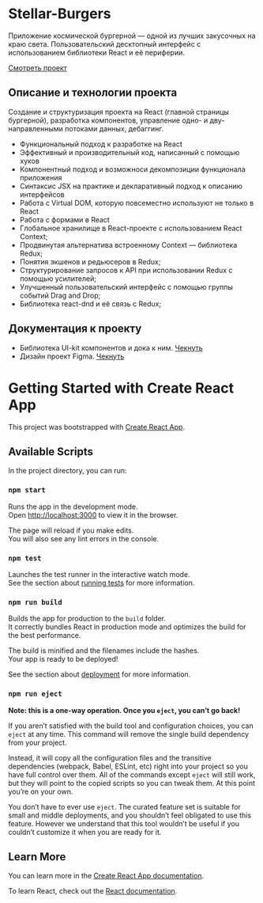 # Stellar-Burgers

Приложение космической бургерной — одной из лучших закусочных на краю света. Пользовательский десктопный интерфейс с использованием библиотеки React и её периферии.

[Смотреть проект](https://alexeygamovwvs.github.io/Stellar-Burgers/)

## Описание и технологии проекта

Создание и структуризация проекта на React (главной страницы бургерной), разработка компонентов, управление одно- и дву- направленными потоками данных, дебаггинг.

- Функциональный подход к разработке на React
- Эффективный и производительный код, написанный с помощью хуков
- Компонентный подход и возможноси декомпозиции функционала приложения
- Cинтаксис JSX на практике и декларативный подход к описанию интерфейсов
- Работа с Virtual DOM, которую повсеместно используют не только в React
- Работа с формами в React
- Глобальное хранилище в React-проекте с использованием React Context;
- Продвинутая альтернатива встроенному Context — библиотека Redux;
- Понятия экшенов и редьюсеров в Redux;
- Структурирование запросов к API при использовании Redux с помощью усилителей;
- Улучшенный пользовательский интерфейс с помощью группы событий Drag and Drop;
- Библиотека react-dnd и её связь с Redux;

## Документация к проекту

- Библиотека UI-kit компонентов и дока к ним. [Чекнуть](https://yandex-practicum.github.io/react-developer-burger-ui-components/docs/)
- Дизайн проект Figma. [Чекнуть]()

# Getting Started with Create React App

This project was bootstrapped with [Create React App](https://github.com/facebook/create-react-app).

## Available Scripts

In the project directory, you can run:

### `npm start`

Runs the app in the development mode.\
Open [http://localhost:3000](http://localhost:3000) to view it in the browser.

The page will reload if you make edits.\
You will also see any lint errors in the console.

### `npm test`

Launches the test runner in the interactive watch mode.\
See the section about [running tests](https://facebook.github.io/create-react-app/docs/running-tests) for more information.

### `npm run build`

Builds the app for production to the `build` folder.\
It correctly bundles React in production mode and optimizes the build for the best performance.

The build is minified and the filenames include the hashes.\
Your app is ready to be deployed!

See the section about [deployment](https://facebook.github.io/create-react-app/docs/deployment) for more information.

### `npm run eject`

**Note: this is a one-way operation. Once you `eject`, you can’t go back!**

If you aren’t satisfied with the build tool and configuration choices, you can `eject` at any time. This command will remove the single build dependency from your project.

Instead, it will copy all the configuration files and the transitive dependencies (webpack, Babel, ESLint, etc) right into your project so you have full control over them. All of the commands except `eject` will still work, but they will point to the copied scripts so you can tweak them. At this point you’re on your own.

You don’t have to ever use `eject`. The curated feature set is suitable for small and middle deployments, and you shouldn’t feel obligated to use this feature. However we understand that this tool wouldn’t be useful if you couldn’t customize it when you are ready for it.

## Learn More

You can learn more in the [Create React App documentation](https://facebook.github.io/create-react-app/docs/getting-started).

To learn React, check out the [React documentation](https://reactjs.org/).
